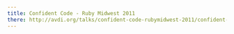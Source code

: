 ```yaml
---
title: Confident Code - Ruby Midwest 2011
there: http://avdi.org/talks/confident-code-rubymidwest-2011/confident-code.html
---
```

